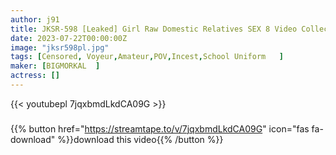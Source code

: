 ```yaml
---
author: j91
title: JKSR-598 [Leaked] Girl Raw Domestic Relatives SEX 8 Video Collection 3 Hours
date: 2023-07-22T00:00:00Z
image: "jksr598pl.jpg"
tags: [Censored, Voyeur,Amateur,POV,Incest,School Uniform	]
maker: [BIGMORKAL  ]
actress: []
---
```



{{< youtubepl 7jqxbmdLkdCA09G >}}
###

{{% button href="https://streamtape.to/v/7jqxbmdLkdCA09G" icon="fas fa-download" %}}download this video{{% /button %}}
